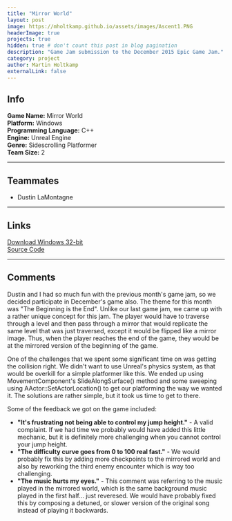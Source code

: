 ```yaml
---
title: "Mirror World"
layout: post
image: https://mholtkamp.github.io/assets/images/Ascent1.PNG
headerImage: true
projects: true
hidden: true # don't count this post in blog pagination
description: "Game Jam submission to the December 2015 Epic Game Jam."
category: project
author: Martin Holtkamp
externalLink: false
---
```


## Info

**Game Name:** Mirror World  
**Platform:** Windows  
**Programming Language:** C++  
**Engine:** Unreal Engine  
**Genre:** Sidescrolling Platformer  
**Team Size:** 2  

---

## Teammates 

* Dustin LaMontagne

---

## Links

[Download Windows 32-bit](https://drive.google.com/open?id=0Bz6zRTgs-_fBdklDUnpVSEJJNXM)  
[Source Code](https://github.com/mholtkamp/mirror)

---

## Comments

Dustin and I had so much fun with the previous month's game jam, so we decided participate in December's game also. The theme for this month was "The Beginning is the End". Unlike our last game jam, we came up with a rather unique concept for this jam. The player would have to traverse through a level and then pass through a mirror that would replicate the same level that was just traversed, except it would be flipped like a mirror image. Thus, when the player reaches the end of the game, they would be at the mirrored version of the beginning of the game. 

One of the challenges that we spent some significant time on was getting the collision right. We didn't want to use Unreal's physics system, as that would be overkill for a simple platformer like this. We ended up using MovementComponent's SlideAlongSurface() method and some sweeping using AActor::SetActorLocation() to get our platforming the way we wanted it. The solutions are rather simple, but it took us time to get to there.

Some of the feedback we got on the game included:  
* **"It's frustrating not being able to control my jump height."** - A valid complaint. If we had time we probably would have added this little mechanic, but it is definitely more challenging when you cannot control your jump height.  
* **"The difficulty curve goes from 0 to 100 real fast."** - We would probably fix this by adding more checkpoints to the mirrored world and also by reworking the third enemy encounter which is way too challenging.  
* **"The music hurts my eyes."** - This comment was referring to the music played in the mirrored world, which is the same background music played in the first half... just reveresed. We would have probably fixed this by composing a detuned, or slower version of the original song instead of playing it backwards.  
